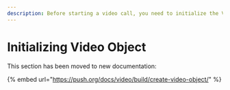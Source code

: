 ```yaml
---
description: Before starting a video call, you need to initialize the Video object
---
```


# Initializing Video Object

This section has been moved to new documentation:

{% embed url="https://push.org/docs/video/build/create-video-object/" %}
